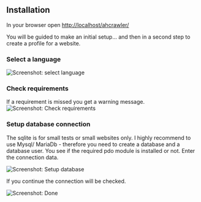 ## Installation

In your browser open <http://localhost/ahcrawler/>

You will be guided to make an initial setup... and then in a second step to create a profile for a website.

### Select a language

![Screenshot: select language](/images/installer-01-language.png)

### Check requirements

If a requirement is missed you get a warning message.
![Screenshot: Check requirements](/images/installer-02-requirements.png)

### Setup database connection

The sqlite is for small tests or small websites only.
I highly recommend to use Mysql/ MariaDb - therefore you need to create a database and a database user.
You see if the required pdo module is installed or not.
Enter the connection data.

![Screenshot: Setup database](/images/installer-03-database.png)

If you continue the connection will be checked.

![Screenshot: Done](/images/installer-04-done.png)

